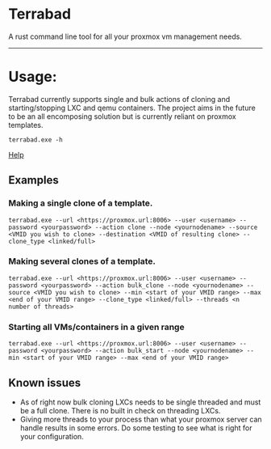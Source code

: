 # Terrabad
A rust command line tool for all your proxmox vm management needs. 

---
# Usage:
Terrabad currently supports single and bulk actions of cloning and starting/stopping LXC and qemu containers. The project aims in the future to be an all encomposing solution but is currently reliant on proxmox templates.

```
terrabad.exe -h 
```
[Help](https://cdn.discordapp.com/attachments/898312220021260302/1145750472435703808/image.png)

## Examples

### Making a single clone of a template.
```
terrabad.exe --url <https://proxmox.url:8006> --user <username> --password <yourpassword> --action clone --node <yournodename> --source <VMID you wish to clone> --destination <VMID of resulting clone> --clone_type <linked/full>
```
### Making several clones of a template.
```
terrabad.exe --url <https://proxmox.url:8006> --user <username> --password <yourpassword> --action bulk_clone --node <yournodename> --source <VMID you wish to clone> --min <start of your VMID range> --max <end of your VMID range> --clone_type <linked/full> --threads <n number of threads>
```
### Starting all VMs/containers in a given range
```
terrabad.exe --url <https://proxmox.url:8006> --user <username> --password <yourpassword> --action bulk_start --node <yournodename> --min <start of your VMID range> --max <end of your VMID range>
```
## Known issues
- As of right now bulk cloning LXCs needs to be single threaded and must be a full clone. There is no built in check on threading LXCs.  
- Giving more threads to your process than what your proxmox server can handle results in some errors. Do some testing to see what is right for your configuration.


